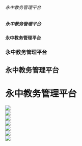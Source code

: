 ###### 永中教务管理平台
##### 永中教务管理平台
#### 永中教务管理平台
### 永中教务管理平台
## 永中教务管理平台
# 永中教务管理平台
![](https://wx3.sinaimg.cn/mw1024/005SohBoly1g0s5rlyx1rj31hc0te74u.jpg)
<br/>
![](https://wx2.sinaimg.cn/mw1024/005SohBoly1g0s5rlyizbj31hc0te74z.jpg)
<br/>
![](https://wx1.sinaimg.cn/mw1024/005SohBoly1g0s5s5dxr1j31hc0te0ta.jpg)
<br/>
![](https://wx2.sinaimg.cn/mw1024/005SohBoly1g0s5s5dwxyj31hc0tegmi.jpg)
<br/>
![](https://wx1.sinaimg.cn/mw1024/005SohBoly1g0s5s5dq60j31hc0tet9b.jpg)
<br/>
![](https://wx1.sinaimg.cn/mw1024/005SohBoly1g0s5siou7gj31hc0temyd.jpg)
<br/>
![](https://wx1.sinaimg.cn/mw1024/005SohBoly1g0s5siumppj31hc0te3yy.jpg)

